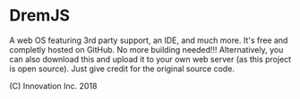 # DremJS
A web OS featuring 3rd party support, an IDE, and much more.
It's free and completly hosted on GitHub. No more building needed!!!
Alternatively, you can also download this and upload it to your own web server (as this project is open source). Just give credit for the original source code.

(C) Innovation Inc. 2018
